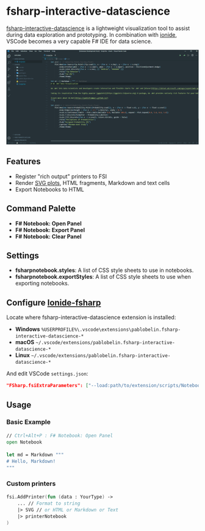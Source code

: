# fsharp-interactive-datascience

[fsharp-interactive-datascience](https://marketplace.visualstudio.com/items?itemName=andriniaina.fsharp-interactive-datascience) is a lightweight visualization tool to assist during data exploration and prototyping. In combination with [ionide](https://ionide.io), VSCode becomes a very capable F# IDE for data science.

![demo](demo.gif)

## Features

* Register "rich output" printers to FSI
* Render [SVG plots](https://pablofrommars.github.io), HTML fragments, Markdown and text cells
* Export Notebooks to HTML


## Command Palette

* **F# Notebook: Open Panel**
* **F# Notebook: Export Panel**
* **F# Notebook: Clear Panel**

## Settings

* **fsharpnotebook.styles**: A list of CSS style sheets to use in notebooks.
* **fsharpnotebook.exportStyles**: A list of CSS style sheets to use when exporting notebooks.


## Configure [Ionide-fsharp](https://marketplace.visualstudio.com/items?itemName=Ionide.Ionide-fsharp)

Locate where fsharp-interactive-datascience extension is installed:
* **Windows** ```%USERPROFILE%\.vscode\extensions\pablobelin.fsharp-interactive-datascience-*```
* **macOS** ```~/.vscode/extensions/pablobelin.fsharp-interactive-datascience-*```
* **Linux** ```~/.vscode/extensions/pablobelin.fsharp-interactive-datascience-*```

And edit VSCode ```settings.json```:

```json
"FSharp.fsiExtraParameters": ["--load:path/to/extension/scripts/Notebook.fsx"]
```

## Usage

### Basic Example

```fsharp
// Ctrl+Alt+P : F# Notebook: Open Panel
open Notebook

let md = Markdown """
# Hello, Markdown!
"""
```

### Custom printers

```fsharp
fsi.AddPrinter(fun (data : YourType) ->
    ... // Format to string
    |> SVG // or HTML or Markdown or Text
    |> printerNotebook
)
```
